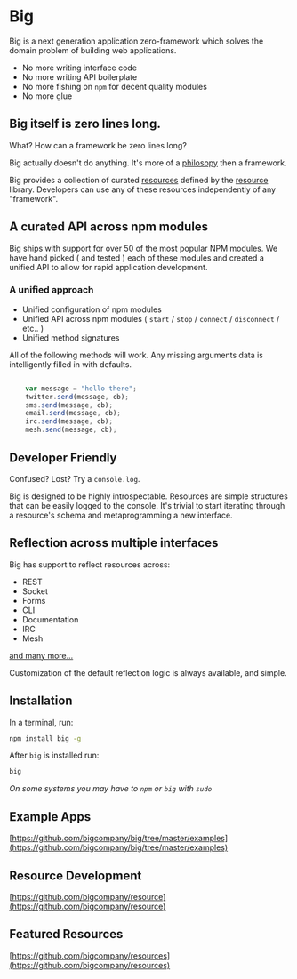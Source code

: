 # Big

Big is a next generation application zero-framework which solves the domain problem of building web applications. 

 - No more writing interface code
 - No more writing API boilerplate
 - No more fishing on `npm` for decent quality modules
 - No more glue

## Big itself is zero lines long. 

What? How can a framework be zero lines long?

Big actually doesn't do anything. It's more of a [philosopy](http://big.vc/mission) then a framework.

Big provides a collection of curated [resources](http://github.com/bigcompany/resources) defined by the [resource](http://github.com/bigcompany/resource) library. Developers can use any of these resources independently of any "framework".



## A curated API across npm modules

Big ships with support for over 50 of the most popular NPM modules. We have hand picked ( and tested ) each of these modules and created a unified API to allow for rapid application development.

### A unified approach 


 - Unified configuration of npm modules
 - Unified API across npm modules ( `start` / `stop` / `connect` / `disconnect` / etc.. )
 - Unified method signatures

All of the following methods will work. Any missing arguments data is intelligently filled in with defaults.

``` js

    var message = "hello there";
    twitter.send(message, cb);
    sms.send(message, cb);
    email.send(message, cb);
    irc.send(message, cb);
    mesh.send(message, cb);

```

## Developer Friendly

Confused? Lost? Try a `console.log`. 

Big is designed to be highly introspectable. Resources are simple structures that can be easily logged to the console. It's trivial to start iterating through a resource's schema and metaprogramming a new interface.


## Reflection across multiple interfaces

Big has support to reflect resources across:

 - REST
 - Socket
 - Forms
 - CLI
 - Documentation
 - IRC
 - Mesh

[and many more...](http://github.com/bigcompany/resources/)

Customization of the default reflection logic is always available, and simple. 


## Installation

In a terminal, run:

```bash
npm install big -g
```

After `big` is installed run:

```bash
big
```

*On some systems you may have to `npm` or `big` with `sudo`*

## Example Apps

[https://github.com/bigcompany/big/tree/master/examples](https://github.com/bigcompany/big/tree/master/examples)


## Resource Development

[https://github.com/bigcompany/resource](https://github.com/bigcompany/resource)

## Featured Resources

[https://github.com/bigcompany/resources](https://github.com/bigcompany/resources)